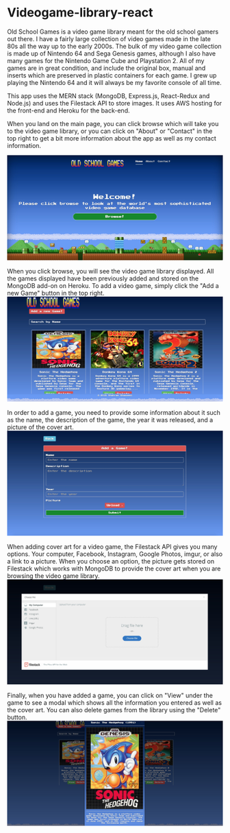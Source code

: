 # Videogame-library-react
Old School Games is a video game library meant for the old school gamers out there. I have a fairly large collection of video games made in the late 80s all the way up to the early 2000s. The bulk of my video game collection is made up of Nintendo 64 and Sega Genesis games, although I also have many games for the Nintendo Game Cube and Playstation 2. All of my games are in great condition, and include the original box, manual and inserts which are preserved in plastic containers for each game. I grew up playing the Nintendo 64 and it will always be my favorite console of all time.

This app uses the MERN stack (MongoDB, Express.js, React-Redux and Node.js) and uses the Filestack API to store images. It uses AWS hosting for the front-end and Heroku for the back-end.

When you land on the main page, you can click browse which will take you to the video game library, or you can click on "About" or "Contact" in the top right to get a bit more information about the app as well as my contact information.

<img src="screenshots/main.jpg"/>

When you click browse, you will see the video game library displayed. All the games displayed have been previously added and stored on the MongoDB add-on on Heroku. To add a video game, simply click the "Add a new Game" button in the top right.
<img src="screenshots/browse.jpg"/>

In order to add a game, you need to provide some information about it such as the name, the description of the game, the year it was released, and a picture of the cover art.
<img src="screenshots/addgame.jpg"/>

When adding cover art for a video game, the Filestack API gives you many options. Your computer, Facebook, Instagram, Google Photos, imgur, or also a link to a picture. When you choose an option, the picture gets stored on Filestack which works with MongoDB to provide the cover art when you are browsing the video game library.
<img src="screenshots/filestack.jpg"/>

Finally, when you have added a game, you can click on "View" under the game to see a modal which shows all the information you entered as well as the cover art. You can also delete games from the library using the "Delete" button.
<img src="screenshots/modal.jpg"/>
